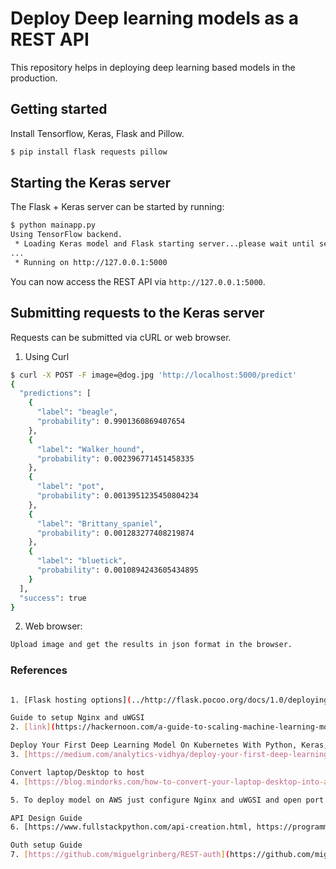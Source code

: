 # Deploy Deep learning models as a REST API

This repository helps in deploying deep learning based models in the production.

## Getting started

Install Tensorflow, Keras, Flask and Pillow.

```sh
$ pip install flask requests pillow
```

## Starting the Keras server

The Flask + Keras server can be started by running:

```sh
$ python mainapp.py 
Using TensorFlow backend.
 * Loading Keras model and Flask starting server...please wait until server has fully started
...
 * Running on http://127.0.0.1:5000
```

You can now access the REST API via `http://127.0.0.1:5000`.

## Submitting requests to the Keras server

Requests can be submitted via cURL or web browser. 

1. Using Curl

```sh
$ curl -X POST -F image=@dog.jpg 'http://localhost:5000/predict'
{
  "predictions": [
    {
      "label": "beagle", 
      "probability": 0.9901360869407654
    }, 
    {
      "label": "Walker_hound", 
      "probability": 0.002396771451458335
    }, 
    {
      "label": "pot", 
      "probability": 0.0013951235450804234
    }, 
    {
      "label": "Brittany_spaniel", 
      "probability": 0.001283277408219874
    }, 
    {
      "label": "bluetick", 
      "probability": 0.0010894243605434895
    }
  ], 
  "success": true
}
```

2. Web browser:

```sh
Upload image and get the results in json format in the browser. 

```

### References
```sh

1. [Flask hosting options](../http://flask.pocoo.org/docs/1.0/deploying/)

Guide to setup Nginx and uWGSI
2. [link](https://hackernoon.com/a-guide-to-scaling-machine-learning-models-in-production-aa8831163846)

Deploy Your First Deep Learning Model On Kubernetes With Python, Keras, Flask, and Docker
3. [https://medium.com/analytics-vidhya/deploy-your-first-deep-learning-model-on-kubernetes-with-python-keras-flask-and-docker-575dc07d9e76](https://medium.com/analytics-vidhya/deploy-your-first-deep-learning-model-on-kubernetes-with-python-keras-flask-and-docker-575dc07d9e76)

Convert laptop/Desktop to host
4. [https://blog.mindorks.com/how-to-convert-your-laptop-desktop-into-a-server-and-host-internet-accessible-website-on-it-part-2-cdb4b3633fa9](https://blog.mindorks.com/how-to-convert-your-laptop-desktop-into-a-server-and-host-internet-accessible-website-on-it-part-2-cdb4b3633fa9)

5. To deploy model on AWS just configure Nginx and uWGSI and open port from instance settings.

API Design Guide
6. [https://www.fullstackpython.com/api-creation.html, https://programminghistorian.org/en/lessons/creating-apis-with-python-and-flask](https://www.fullstackpython.com/api-creation.html, https://programminghistorian.org/en/lessons/creating-apis-with-python-and-flask)

Outh setup Guide
7. [https://github.com/miguelgrinberg/REST-auth](https://github.com/miguelgrinberg/REST-auth), [https://flask-httpauth.readthedocs.io/en/latest/](https://flask-httpauth.readthedocs.io/en/latest/),[https://realpython.com/token-based-authentication-with-flask/](https://realpython.com/token-based-authentication-with-flask/)

